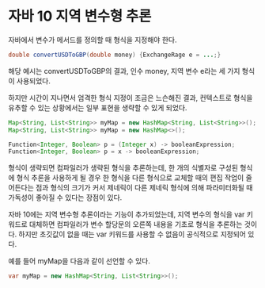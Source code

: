 # 자바 10 지역 변수형 추론

자바에서 변수가 메서드를 정의할 때 형식을 지정해야 한다.

```java
double convertUSDToGBP(double money) {ExchangeRage e = ...;}
```

해당 예시는 convertUSDToGBP의 결과, 인수 money, 지역 변수 e라는 세 가지 형식이 사용되었다.

하지만 시간이 지나면서 엄격한 형식 지정이 조금은 느슨해진 결과, 컨텍스트로 형식을 유추할 수 있는 상황에서는 일부 표현을 생략할 수 있게 되었다.

```java
Map<String, List<String>> myMap = new HashMap<String, List<String>>();
Map<String, List<String>> myMap = new HashMap<>();

Function<Integer, Boolean> p = (Integer x) -> booleanExpression;
Function<Integer, Boolean> p = x -> booleanExpression;
```

형식이 생략되면 컴파일러가 생략된 형식을 추론하는데, 한 개의 식별자로 구성된 형식에 형식 추론을 사용하게 될 경우 한 형식을 다른 형식으로 교체할 때의 편집 작업이 줄어든다는 점과 형식의 크기가 커서 제네릭이 다른 제네릭 형식에 의해 파라미터화될 때 가독성이 좋아질 수 있다는 장점이 있다.

자바 10에는 지역 변수형 추론이라는 기능이 추가되었는데, 지역 변수의 형식을 var 키워드로 대체하면 컴파일러가 변수 할당문의 오른쪽 내용을 기초로 형식을 추론하는 것이다. 하지만 초깃값이 없을 때는 var 키워드를 사용할 수 없음이 공식적으로 지정되어 있다.

예를 들어 myMap을 다음과 같이 선언할 수 있다.

```java
var myMap = new HashMap<String, List<String>>();
```
